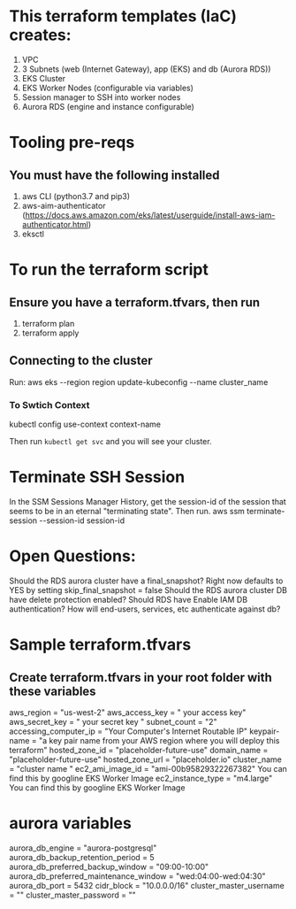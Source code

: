 # This terraform templates (IaC) creates:
1. VPC
2. 3 Subnets (web (Internet Gateway), app (EKS) and db (Aurora RDS))
3. EKS Cluster
4. EKS Worker Nodes (configurable via variables)
5. Session manager to SSH into worker nodes
6. Aurora RDS (engine and instance configurable)

# Tooling pre-reqs
## You must have the following installed
1. aws CLI (python3.7 and pip3)
2. aws-aim-authenticator (https://docs.aws.amazon.com/eks/latest/userguide/install-aws-iam-authenticator.html)
3. eksctl

# To run the terraform script
## Ensure you have a terraform.tfvars, then run
1. terraform plan
2. terraform apply

## Connecting to the cluster
Run:
aws eks --region region update-kubeconfig --name cluster_name
### To Swtich Context
kubectl config use-context context-name

Then run `kubectl get svc` and you will see your cluster.

# Terminate SSH Session
In the SSM Sessions Manager History, get the session-id of the session that seems to be in an eternal "terminating state". Then run.
aws ssm terminate-session --session-id session-id

# Open Questions:
Should the RDS aurora cluster have a final_snapshot? Right now defaults to YES by setting skip_final_snapshot = false
Should the RDS aurora cluster DB have delete protection enabled?
Should RDS have Enable IAM DB authentication? How will end-users, services, etc authenticate against db?

# Sample terraform.tfvars
## Create terraform.tfvars in your root folder with these variables

aws_region            = "us-west-2"
aws_access_key        = " your access key"
aws_secret_key        = " your secret key "
subnet_count          = "2"
accessing_computer_ip = "Your Computer's Internet Routable IP"
keypair-name          = "a key pair name from your AWS region where you will deploy this terraform"
hosted_zone_id        = "placeholder-future-use"
domain_name           = "placeholder-future-use"
hosted_zone_url       = "placeholder.io"
cluster_name          = "cluster name "
ec2_ami_image_id      = "ami-00b95829322267382"  You can find this by googline EKS Worker Image
ec2_instance_type     = "m4.large"  You can find this by googline EKS Worker Image
# aurora variables
aurora_db_engine                       = "aurora-postgresql"
aurora_db_backup_retention_period      = 5
aurora_db_preferred_backup_window      = "09:00-10:00"
aurora_db_preferred_maintenance_window = "wed:04:00-wed:04:30"
aurora_db_port                         = 5432
cidr_block                             = "10.0.0.0/16"
cluster_master_username                = ""
cluster_master_password                = ""